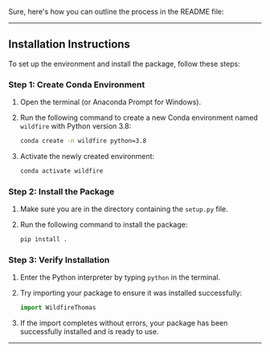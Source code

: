 Sure, here's how you can outline the process in the README file:

---

## Installation Instructions

To set up the environment and install the package, follow these steps:

### Step 1: Create Conda Environment

1. Open the terminal (or Anaconda Prompt for Windows).

2. Run the following command to create a new Conda environment named `wildfire` with Python version 3.8:
   ```sh
   conda create -n wildfire python=3.8
   ```

3. Activate the newly created environment:
   ```sh
   conda activate wildfire
   ```

### Step 2: Install the Package

1. Make sure you are in the directory containing the `setup.py` file.

2. Run the following command to install the package:
   ```sh
   pip install .
   ```

### Step 3: Verify Installation

1. Enter the Python interpreter by typing `python` in the terminal.

2. Try importing your package to ensure it was installed successfully:
   ```python
   import WildfireThomas
   ```

3. If the import completes without errors, your package has been successfully installed and is ready to use.

---